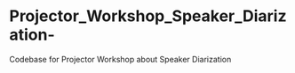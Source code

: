 # Projector_Workshop_Speaker_Diarization-
Codebase for Projector Workshop about Speaker Diarization
